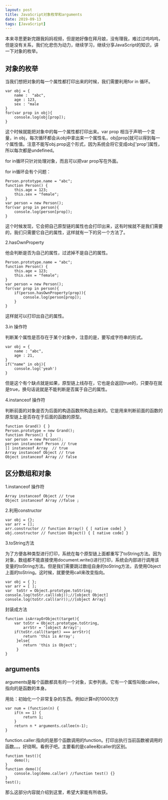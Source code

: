 ```yaml
---
layout: post
title: JavaScript对象枚举和arguments
date: 2019-09-13
tags: [JavaScript]
---
```


本来寻思更新完跟我妈妈视频，但是她好像在拜月娘，没有理我，难过过呜呜呜，但是没有关系，我们化悲伤为动力，继续学习，继续分享JavaScript的知识，讲一下对象的枚举。

## 对象的枚举

当我们想把对象的每一个属性都打印出来的时候，我们需要利用for in 循环。

	var obj = { 
	    name :  "abc",
	    age : 123,
	    sex : "male
	}
	for(var prop in obj){
	    console.log(obj[prop]);
	}
	
这个时候就能把对象中的每一个属性都打印出来。var prop 相当于声明一个变量，in obj，每次循环都会从obj中拿出来一个属性名，obj[prop]就可以得到每一个属性值。注意不能写obj.prop这个形式，因为系统会将它变成obj['prop']属性，所以每次都是undefined。

for in循环只针对处理对象，而且可以把var prop写在外面。

for in循环会有个问题：

	Person.prototype.name = "abc";
	function Person() {
	    this.age = 123;
	    this.sex = "female";
	}
	var person = new Person();
	for(var prop in person){
	    console.log(person[prop]);
	}
	
这个时候发现，它会把自己原型链的属性也会打印出来，这有时候就不是我们需要的，我们只需要它自己的属性，这样就有一下的另一个方法了。


2.hasOwnProperty

他会判断是否为自己的属性，过滤掉不是自己的属性。

	Person.prototype.name = "abc";
	function Person() {
	    this.age = 123;
	    this.sex = "female";
	}
	var person = new Person();
	for(var prop in person){
	    if(person.hasOwnProperty(prop)){
	        console.log(person[prop]);
	    }
	}

这样就可以打印出自己的属性。

3.in 操作符

判断某个属性是否存在于某个对象中，注意的是，要写成字符串的形式。

	var obj = {
	    name : "abc",
	    age : 21,
	}
	if("name" in obj){
	    console.log('yeah')
	}
	
但是这个有个缺点就是如果，原型链上线存在，它也是会返回true的，只要存在就是true，换句话说就是不能判断是否属于自己的属性。

4.instanceof 操作符

判断前面的对象是否为后面的构造函数所构造出来的。它是用来判断前面的函数的原型链上是否存在于后面的函数的原型。

	function Grand() { }
	Person.prototype = new Grand();
	function Person() { }
	var person = new Person();
	person instanceof Person // true
	[] instanceof Array  // true 
	Array instanceof Object // true
	Object instanceof Array // false
	

## 区分数组和对象

1.instanceof 操作符 

	Array instanceof Object // true  
	Object instanceof Array //false ;

2.利用constructor 

	var obj = {};
	var arr = [];
	arr.constructor // function Array() { [ native code] }
	obj.constructor // function Object() { [ native code] }
	
3.toString方法

为了方便各种类型进行打印，系统在每个原型链上面都重写了toString方法。因为对象，数组都不能直接使用document.write()进行打印，系统会内部进行调用该变量的toString方法。但是我们需要跳过数组自身的toString方法，去使用Object上面的toString。这时候，就要使用call来改变指向。
	
	var obj = { };
	var arr = [ ];
	var  toStr = Object.prototype.toString;
	console.log(toStr.call(obj));//[object Object]
	console.log(toStr.call(arr));//[object Array]
	
封装成方法
	
	function isArrayOrObject(target){
	    var toStr = Object.prototype.toString,
	        arrStr = '[object Array]';
	    if(toStr.call(target) === arrStr){
	        return 'this is Array';
	     }else{
	        return 'this is Object';
	     }
	}


## arguments

arguments是每个函数都具有的一个对象，实参列表。它有一个属性叫做callee，指向的是函数的本身。

用处：初始化一个非常复杂的东西。例如计算n的1000次方

	var num = (function(n) {
	    if(n == 1) {
	        return 1;
	    }
	    return n * arguments.callee(n-1);
	}

function.caller:指向的是那个函数调用的function。打印出执行当前函数被调用的函数。。。好绕啊。看例子吧。主要看的是callee和caller的区别。

	function test(){
	    demo();
	}
	function demo(){
	    console.log(demo.caller) //function test() {} 
	}
	test();

那么这部分内容就介绍到这里，希望大家能有所收获。
